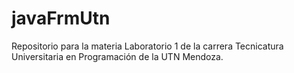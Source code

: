 # javaFrmUtn
Repositorio para la materia Laboratorio 1 de la carrera Tecnicatura Universitaria en Programación de la UTN Mendoza.
